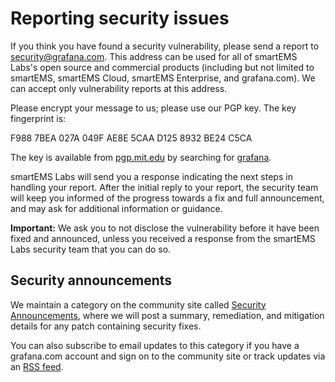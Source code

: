 # Reporting security issues

If you think you have found a security vulnerability, please send a report to [security@grafana.com](mailto:security@grafana.com). This address can be used for all of smartEMS Labs's open source and commercial products (including but not limited to smartEMS, smartEMS Cloud, smartEMS Enterprise, and grafana.com). We can accept only vulnerability reports at this address. 

Please encrypt your message to us; please use our PGP key. The key fingerprint is:

F988 7BEA 027A 049F AE8E  5CAA D125 8932 BE24 C5CA

The key is available from [pgp.mit.edu](https://pgp.mit.edu/pks/lookup?op=get&search=0xF9887BEA027A049FAE8E5CAAD1258932BE24C5CA) by searching for [grafana](https://pgp.mit.edu/pks/lookup?search=grafana&op=index).

smartEMS Labs will send you a response indicating the next steps in handling your report. After the initial reply to your report, the security team will keep you informed of the progress towards a fix and full announcement, and may ask for additional information or guidance.

**Important:** We ask you to not disclose the vulnerability before it have been fixed and announced, unless you received a response from the smartEMS Labs security team that you can do so.

## Security announcements

We maintain a category on the community site called [Security Announcements](https://community.grafana.com/c/security-announcements),
where we will post a summary, remediation, and mitigation details for any patch containing security fixes. 

You can also subscribe to email updates to this category if you have a grafana.com account and sign on to the community site or track updates via an [RSS feed](https://community.grafana.com/c/security-announcements.rss).
